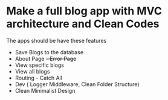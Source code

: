 # Make a full blog app with MVC architecture and Clean Codes

The apps should be have these features

- Save Blogs to the database
- About Page
  ~~- Error Page~~
- View specific blogs
- View all blogs
- Routing - Catch All
- Dev ( Logger Middleware, Clean Folder Structure)
- Clean Minimalist Design
